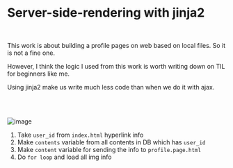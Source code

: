 # Server-side-rendering with jinja2

<br>

This work is about building a profile pages on web based on local files. So it is not a fine one. 

However, I think the logic I used from this work is worth writing down on TIL for beginners like me.

Using jinja2 make us write much less code than when we do it with ajax.

<br>
<br>


![image](https://user-images.githubusercontent.com/99746319/167431192-6fdd5773-19c7-49df-bba3-eb95917d950e.png)


1. Take `user_id` from `index.html` hyperlink info 
2. Make `contents` variable from all contents in DB which has `user_id`
3. Make `content` variable for sending the info to `profile.page.html`
4. Do `for loop` and load all img info 


